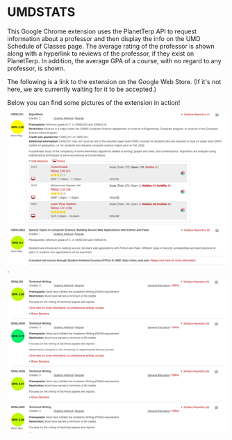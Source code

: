 # UMDSTATS

This Google Chrome extension uses the PlanetTerp API to request information about a professor and then display the info on the UMD Schedule of Classes page.
The average rating of the professor is shown along with a hyperlink to reviews of the professor, if they exist on PlanetTerp. In addition, the average GPA of a 
course, with no regard to any professor, is shown.  
  
  
The following is a link to the extension on the Google Web Store. (If it's not here, we are currently waiting for it to be accepted.)  
  
  
Below you can find some pictures of the extension in action!  
  
  
![Screenshot](reviews.png). 
  
  
![Screenshot](gpa.png)

